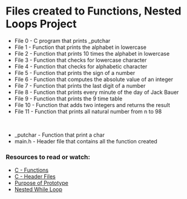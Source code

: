 # Files created to Functions, Nested Loops Project

- File 0 - C program that prints _putchar
- File 1 - Function that prints the alphabet in lowercase
- File 2 - Function that prints 10 times the alphabet in lowercase
- File 3 - Function that checks for lowercase character
- File 4 - Function that checks for alphabetic character
- File 5 - Function that prints the sign of a number
- File 6 - Function that computes the absolute value of an integer
- File 7 - Function that prints the last digit of a number
- File 8 - Function that prints every minute of the day of Jack Bauer
- File 9 - Function that prints the 9 time table
- File 10 - Function that adds two integers and returns the result
- File 11 - Function that prints all natural number from n to 98
<br/>

- _putchar - Function that print a char
- main.h - Header file that contains all the function created

### Resources to read or watch:

- [C - Functions](https://www.tutorialspoint.com/cprogramming/c_functions.htm)
- [C - Header Files](https://www.tutorialspoint.com/cprogramming/c_header_files.htm)
- [Purpose of Prototype](https://www.geeksforgeeks.org/what-is-the-purpose-of-a-function-prototype/)
- [Nested While Loop](https://www.youtube.com/watch?v=Z3iGeQ1gIss)
